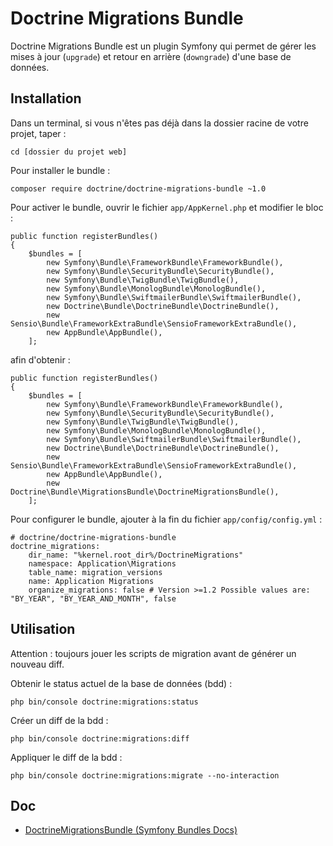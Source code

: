 # Doctrine Migrations Bundle

Doctrine Migrations Bundle est un plugin Symfony qui permet de gérer les mises à jour (`upgrade`) et retour en arrière (`downgrade`) d'une base de données.

## Installation

Dans un terminal, si vous n'êtes pas déjà dans la dossier racine de votre projet, taper :

    cd [dossier du projet web]

Pour installer le bundle :

    composer require doctrine/doctrine-migrations-bundle ~1.0

Pour activer le bundle, ouvrir le fichier `app/AppKernel.php` et modifier le bloc :

    public function registerBundles()
    {
        $bundles = [
            new Symfony\Bundle\FrameworkBundle\FrameworkBundle(),
            new Symfony\Bundle\SecurityBundle\SecurityBundle(),
            new Symfony\Bundle\TwigBundle\TwigBundle(),
            new Symfony\Bundle\MonologBundle\MonologBundle(),
            new Symfony\Bundle\SwiftmailerBundle\SwiftmailerBundle(),
            new Doctrine\Bundle\DoctrineBundle\DoctrineBundle(),
            new Sensio\Bundle\FrameworkExtraBundle\SensioFrameworkExtraBundle(),
            new AppBundle\AppBundle(),
        ];

afin d'obtenir :

    public function registerBundles()
    {
        $bundles = [
            new Symfony\Bundle\FrameworkBundle\FrameworkBundle(),
            new Symfony\Bundle\SecurityBundle\SecurityBundle(),
            new Symfony\Bundle\TwigBundle\TwigBundle(),
            new Symfony\Bundle\MonologBundle\MonologBundle(),
            new Symfony\Bundle\SwiftmailerBundle\SwiftmailerBundle(),
            new Doctrine\Bundle\DoctrineBundle\DoctrineBundle(),
            new Sensio\Bundle\FrameworkExtraBundle\SensioFrameworkExtraBundle(),
            new AppBundle\AppBundle(),
            new Doctrine\Bundle\MigrationsBundle\DoctrineMigrationsBundle(),
        ];

Pour configurer le bundle, ajouter à la fin du fichier `app/config/config.yml` :

    # doctrine/doctrine-migrations-bundle
    doctrine_migrations:
        dir_name: "%kernel.root_dir%/DoctrineMigrations"
        namespace: Application\Migrations
        table_name: migration_versions
        name: Application Migrations
        organize_migrations: false # Version >=1.2 Possible values are: "BY_YEAR", "BY_YEAR_AND_MONTH", false

## Utilisation

Attention : toujours jouer les scripts de migration avant de générer un nouveau diff.

Obtenir le status actuel de la base de données (bdd) :

	php bin/console doctrine:migrations:status

Créer un diff de la bdd :

	php bin/console doctrine:migrations:diff

Appliquer le diff de la bdd :

	php bin/console doctrine:migrations:migrate --no-interaction

## Doc

- [DoctrineMigrationsBundle (Symfony Bundles Docs)](http://symfony.com/doc/current/bundles/DoctrineMigrationsBundle/index.html)
